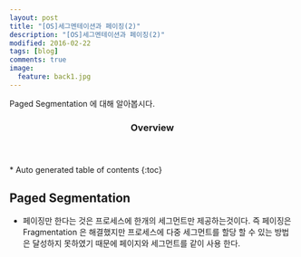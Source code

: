 ```yaml
---
layout: post
title: "[OS]세그멘테이션과 페이징(2)"
description: "[OS]세그멘테이션과 페이징(2)" 
modified: 2016-02-22
tags: [blog]
comments: true
image:
  feature: back1.jpg
---
```

Paged Segmentation 에 대해 알아봅시다. 

<section id="table-of-contents" class="toc">
  <header>
    <h3>Overview</h3>
  </header>
<div id="drawer" markdown="1">
*  Auto generated table of contents
{:toc}
</div>
</section><!-- /#table-of-contents -->

## Paged Segmentation

- 페이징만 한다는 것은 프로세스에 한개의 세그먼트만 제공하는것이다. 즉 페이징은 Fragmentation 은 해결했지만 프로세스에 다중 세그먼트를 할당 할 수 있는 방법은 달성하지 못하였기 때문에 페이지와 세그먼트를 같이 사용 한다. 